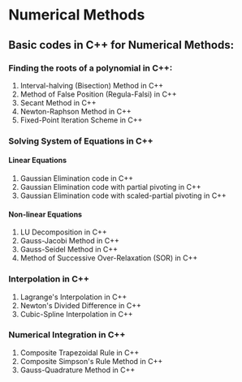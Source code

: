 # Numerical Methods

## Basic codes in C++ for Numerical Methods: 
### Finding the roots of a polynomial in C++:
1) Interval-halving (Bisection) Method in C++
2) Method of False Position (Regula-Falsi) in C++
3) Secant Method in C++
4) Newton-Raphson Method in C++
5) Fixed-Point Iteration Scheme in C++

### Solving System of Equations in C++

#### Linear Equations
1) Gaussian Elimination code in C++
2) Gaussian Elimination code with partial pivoting in C++
3) Gaussian Elimination code with scaled-partial pivoting in C++
#### Non-linear Equations
1) LU Decomposition in C++
2) Gauss-Jacobi Method in C++
3) Gauss-Seidel Method in C++
4) Method of Successive Over-Relaxation (SOR) in C++

### Interpolation in C++
1) Lagrange's Interpolation in C++
2) Newton's Divided Difference in C++
3) Cubic-Spline Interpolation in C++

### Numerical Integration in C++
1) Composite Trapezoidal Rule in C++
2) Composite Simpson's Rule Method in C++
3) Gauss-Quadrature Method in C++

